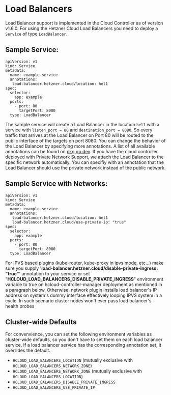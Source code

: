# Load Balancers

Load Balancer support is implemented in the Cloud Controller as of
version v1.6.0. For using the Hetzner Cloud Load Balancers you need to
deploy a `Service` of type `LoadBalancer`.

## Sample Service:

```
apiVersion: v1
kind: Service
metadata:
  name: example-service
  annotations:
   load-balancer.hetzner.cloud/location: hel1
spec:
  selector:
    app: example
  ports:
    - port: 80
      targetPort: 8080
  type: LoadBalancer
```

The sample service will create a Load Balancer in the location `hel1`
with a service with `listen_port = 80` and `destination_port = 8080`. So
every traffic that arrives at the Load Balancer on Port 80 will be
routed to the public interface of the targets on port 8080.  You can
change the behavior of the Load Balancer by specifying more annotations.
A list of all available annotations can be found on
[pkg.go.dev](https://pkg.go.dev/github.com/hetznercloud/hcloud-cloud-controller-manager/internal/annotation).
If you have the cloud controller deployed with Private Network Support,
we attach the Load Balancer to the specific network automatically. You
can specifiy with an annotation that the Load Balancer should use the
private network instead of the public network.

## Sample Service with Networks:

```
apiVersion: v1
kind: Service
metadata:
  name: example-service
  annotations:
   load-balancer.hetzner.cloud/location: hel1
   load-balancer.hetzner.cloud/use-private-ip: "true"
spec:
  selector:
    app: example
  ports:
    - port: 80
      targetPort: 8080
  type: LoadBalancer
```

For IPVS based plugins (kube-router, kube-proxy in ipvs mode, etc...) make sure you
supply '**load-balancer.hetzner.cloud/disable-private-ingress: "true"**' annotation
to your service or set "**HCLOUD_LOAD_BALANCERS_DISABLE_PRIVATE_INGRESS**" environment variable
to true on hcloud-controller-manager deployment as mentioned in a paragraph below. Otherwise, network
plugin installs load balancer's IP address on system's dummy interface effectively
looping IPVS system in a cycle. In such scenario cluster nodes won't ever pass load balancer's health probes

## Cluster-wide Defaults

For convenvience, you can set the following environment variables as cluster-wide defaults, so you don't have to set them on each load balancer service. If a load balancer service has the corresponding annotation set, it overrides the default.

* `HCLOUD_LOAD_BALANCERS_LOCATION` (mutually exclusive with `HCLOUD_LOAD_BALANCERS_NETWORK_ZONE`)
* `HCLOUD_LOAD_BALANCERS_NETWORK_ZONE` (mutually exclusive with `HCLOUD_LOAD_BALANCERS_LOCATION`)
* `HCLOUD_LOAD_BALANCERS_DISABLE_PRIVATE_INGRESS`
* `HCLOUD_LOAD_BALANCERS_USE_PRIVATE_IP`

